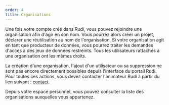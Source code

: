 ```yaml
---
order: 4
title: Organisations
---
```


Une fois votre compte créé dans Rudi, vous pouvez rejoindre une organisation afin d'agir en son nom. Vous pourrez alors créer un projet, déclarer une réutilisation au nom de l'organisation. Si votre organisation agit en tant que producteur de données, vous pourrez traiter les demandes d'accès à des jeux de données restreints.
Tous les utilisateurs rattachés à une organisation ont les mêmes droits.

La création d'une organisation, l'ajout d'un utilisateur ou sa suppression ne sont pas encore directement possibles depuis l'interface du portail Rudi.
Pour toutes ces actions, vous devez contacter l'animateur Rudi à partir du lien suivant : [contact](https://rudi.datarennes.fr/portail-beta-contact/).

Depuis votre espace personnel, vous pouvez consulter la liste des organisations auxquelles vous appartenez.
